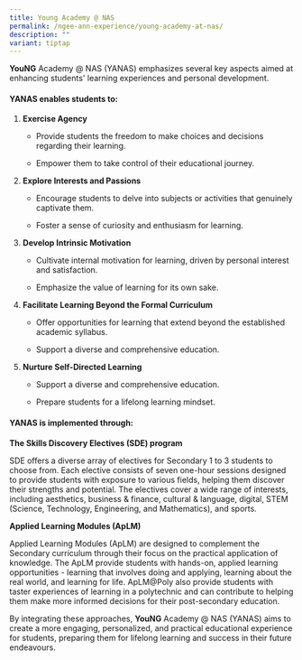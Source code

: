 ```yaml
---
title: Young Academy @ NAS
permalink: /ngee-ann-experience/young-academy-at-nas/
description: ""
variant: tiptap
---
```

<p><strong>YouNG</strong> Academy @ NAS (YANAS) emphasizes several key aspects
aimed at enhancing students' learning experiences and personal development.</p>
<h4>YANAS enables students to:</h4>
<ol data-tight="true" class="tight">
<li>
<p><strong>Exercise Agency</strong>
</p>
<ul data-tight="true" class="tight">
<li>
<p>Provide students the freedom to make choices and decisions regarding their
learning.</p>
</li>
<li>
<p>Empower them to take control of their educational journey.</p>
</li>
</ul>
</li>
<li>
<p><strong>Explore Interests and Passions</strong>
</p>
<ul data-tight="true" class="tight">
<li>
<p>Encourage students to delve into subjects or activities that genuinely
captivate them.</p>
</li>
<li>
<p>Foster a sense of curiosity and enthusiasm for learning.</p>
</li>
</ul>
</li>
<li>
<p><strong>Develop Intrinsic Motivation</strong>
</p>
<ul data-tight="true" class="tight">
<li>
<p>Cultivate internal motivation for learning, driven by personal interest
and satisfaction.</p>
</li>
<li>
<p>Emphasize the value of learning for its own sake.</p>
</li>
</ul>
</li>
<li>
<p><strong>Facilitate Learning Beyond the Formal Curriculum</strong>
</p>
<ul data-tight="true" class="tight">
<li>
<p>Offer opportunities for learning that extend beyond the established academic
syllabus.</p>
</li>
<li>
<p>Support a diverse and comprehensive education.</p>
</li>
</ul>
</li>
<li>
<p><strong>Nurture Self-Directed Learning</strong>
</p>
<ul data-tight="true" class="tight">
<li>
<p>Support a diverse and comprehensive education.</p>
</li>
<li>
<p>Prepare students for a lifelong learning mindset.</p>
</li>
</ul>
</li>
</ol>
<h4>YANAS is implemented through:</h4>
<p><strong>The Skills Discovery Electives (SDE) program</strong>
</p>
<p>SDE offers a diverse array of electives for Secondary 1 to 3 students
to choose from. Each elective consists of seven one-hour sessions designed
to provide students with exposure to various fields, helping them discover
their strengths and potential. The electives cover a wide range of interests,
including aesthetics, business &amp; finance, cultural &amp; language,
digital, STEM (Science, Technology, Engineering, and Mathematics), and
sports.</p>
<p></p>
<p><strong>Applied Learning Modules (ApLM)</strong>
</p>
<p>Applied Learning Modules (ApLM) are designed to complement the Secondary
curriculum through their focus on the practical application of knowledge.
The ApLM provide students with hands-on, applied learning opportunities
- learning that involves doing and applying, learning about the real world,
and learning for life. ApLM@Poly also provide students with taster experiences
of learning in a polytechnic and can contribute to helping them make more
informed decisions for their post-secondary education.</p>
<p>By integrating these approaches, <strong>YouNG</strong> Academy @ NAS (YANAS)
aims to create a more engaging, personalized, and practical educational
experience for students, preparing them for lifelong learning and success
in their future endeavours.</p>